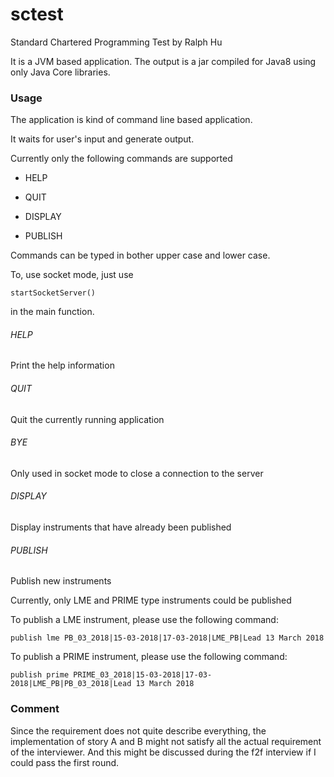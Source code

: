 # sctest
Standard Chartered Programming Test by Ralph Hu

It is a JVM based application. The output is a jar compiled for Java8 using only Java Core libraries.

### Usage
The application is kind of command line based application.

It waits for user's input and generate output.

Currently only the following commands are supported

* HELP

* QUIT

* DISPLAY

* PUBLISH

Commands can be typed in bother upper case and lower case.

To, use socket mode, just use

    startSocketServer()
    
in the main function.

###### HELP

Print the help information

###### QUIT

Quit the currently running application

###### BYE

Only used in socket mode to close a connection to the server

###### DISPLAY

Display instruments that have already been published

###### PUBLISH

Publish new instruments

Currently, only LME and PRIME type instruments could be published

To publish a LME instrument, please use the following command:

    publish lme PB_03_2018|15-03-2018|17-03-2018|LME_PB|Lead 13 March 2018
    
To publish a PRIME instrument, please use the following command:

    publish prime PRIME_03_2018|15-03-2018|17-03-2018|LME_PB|PB_03_2018|Lead 13 March 2018
    

### Comment

Since the requirement does not quite describe everything, the implementation of story A and B might not satisfy all the actual requirement of the interviewer. And this might be discussed during the f2f interview if I could pass the first round.

